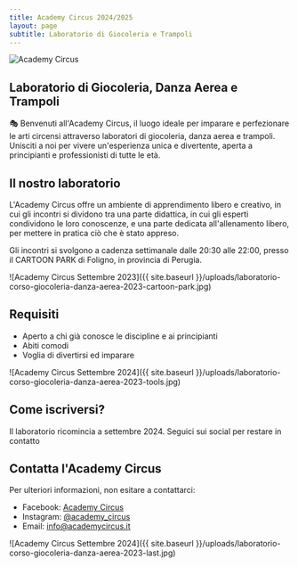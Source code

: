 ```yaml
---
title: Academy Circus 2024/2025
layout: page
subtitle: Laboratorio di Giocoleria e Trampoli
---
```

<picture>
  <!-- Immagine per schermi fino a 991px -->
  <source srcset="{{ site.baseurl }}/uploads/laboratorio-corso-giocoleria-danza-aerea-2024-fisrt-mobile.jpg" media="(max-width: 991px)">
  <!-- Immagine per schermi da 992px in poi -->
  <source srcset="{{ site.baseurl }}/uploads/laboratorio-corso-giocoleria-danza-aerea-2024-fisrt.jpg" media="(min-width: 992px)">
  <!-- Fallback per browser che non supportano i tag <picture> -->
  <img src="{{ site.baseurl }}/uploads/laboratorio-corso-giocoleria-danza-aerea-2024-fisrt.jpg" alt="Academy Circus">
</picture>

## Laboratorio di Giocoleria, Danza Aerea e Trampoli

🎭 Benvenuti all'Academy Circus, il luogo ideale per imparare e perfezionare le arti circensi attraverso laboratori di giocoleria, danza aerea e trampoli. Unisciti a noi per vivere un'esperienza unica e divertente, aperta a principianti e professionisti di tutte le età.

## Il nostro laboratorio
L'Academy Circus offre un ambiente di apprendimento libero e creativo, in cui gli incontri si dividono tra una parte didattica, in cui gli esperti condividono le loro conoscenze, e una parte dedicata all'allenamento libero, per mettere in pratica ciò che è stato appreso.

Gli incontri si svolgono a cadenza settimanale dalle 20:30 alle 22:00, presso il CARTOON PARK di Foligno, in provincia di Perugia.

![Academy Circus Settembre 2023]({{ site.baseurl }}/uploads/laboratorio-corso-giocoleria-danza-aerea-2023-cartoon-park.jpg)


## Requisiti
- Aperto a chi già conosce le discipline e ai principianti
- Abiti comodi
- Voglia di divertirsi ed imparare

![Academy Circus Settembre 2024]({{ site.baseurl }}/uploads/laboratorio-corso-giocoleria-danza-aerea-2023-tools.jpg)

## Come iscriversi?
Il laboratorio ricomincia a settembre 2024.
Seguici sui social per restare in contatto

## Contatta l'Academy Circus
Per ulteriori informazioni, non esitare a contattarci:

- Facebook: [Academy Circus](https://www.facebook.com/AcademyCircus)
- Instagram: [@academy_circus](https://www.instagram.com/academy_circus)
- Email: [info@academycircus.it](mailto:info@academycircus.it)

![Academy Circus Settembre 2024]({{ site.baseurl }}/uploads/laboratorio-corso-giocoleria-danza-aerea-2023-last.jpg)
